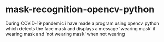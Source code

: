 # mask-recognition-opencv-python
During COVID-19 pandemic i have made a program using opencv python which detects the face mask and displays a message 'wearing mask' if wearing mask and 'not wearing mask' when not wearing
